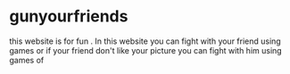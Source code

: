 # gunyourfriends
this website is for fun . In this website you can fight with your friend using games or if your friend don't like your picture you can fight with him using games of 

